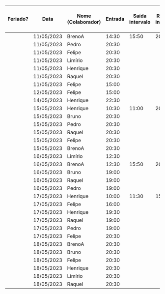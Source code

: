 | Feriado? | Data | Nome (Colaborador) | Entrada | Saída intervalo | Retorno intervalo | Saída | Total horas |  | Nome (Colaborador) | Total horas do sprint |
| --- | --- | --- | --- | --- | --- | --- | --- | --- | --- | --- |
|  | 11/05/2023 | BrenoA | 14:30 | 15:50 | 20:30 | 22:30 | 3:20:00 |  | BrenoA | 10:10 |
|  | 11/05/2023 | Pedro | 20:30 |  |  | 22:30 | 2:00:00 |  | Bruno | 03:30 |
|  | 11/05/2023 | Felipe | 20:30 |  |  | 22:30 | 2:00:00 |  | Felipe | 12:30 |
|  | 11/05/2023 | Limírio | 20:30 |  |  | 22:30 | 2:00:00 |  | Henrique | 10:38 |
|  | 11/05/2023 | Henrique | 20:30 |  |  | 22:30 | 2:00:00 |  | Limírio | 06:50 |
|  | 11/05/2023 | Raquel | 20:30 |  |  | 22:30 | 2:00:00 |  | Pedro | 07:00 |
|  | 11/05/2023 | Felipe | 15:00 |  |  | 18:00 | 3:00:00 |  | Raquel | 08:30 |
|  | 12/05/2023 | Felipe | 15:00 |  |  | 18:00 | 3:00:00 |  |  |  |
|  | 14/05/2023 | Henrique | 22:30 |  |  | 23:30 | 1:00:00 |  |  |  |
|  | 15/05/2023 | Henrique | 10:30 | 11:00 | 20:30 | 22:00 | 2:00:00 |  |  |  |
|  | 15/05/2023 | Bruno | 20:30 |  |  | 21:00 | 0:30:00 |  |  |  |
|  | 15/05/2023 | Pedro | 20:30 |  |  | 22:00 | 1:30:00 |  |  |  |
|  | 15/05/2023 | Raquel | 20:30 |  |  | 22:00 | 1:30:00 |  |  |  |
|  | 15/05/2023 | Felipe | 20:30 |  |  | 22:00 | 1:30:00 |  |  |  |
|  | 15/05/2023 | BrenoA | 20:30 |  |  | 22:00 | 1:30:00 |  |  |  |
|  | 16/05/2023 | Limírio | 12:30 |  |  | 15:50 | 3:20:00 |  |  |  |
|  | 16/05/2023 | BrenoA | 12:30 | 15:50 | 20:00 | 20:30 | 3:50:00 |  |  |  |
|  | 16/05/2023 | Bruno | 19:00 |  |  | 20:30 | 1:30:00 |  |  |  |
|  | 16/05/2023 | Raquel | 19:00 |  |  | 20:30 | 1:30:00 |  |  |  |
|  | 16/05/2023 | Pedro | 19:00 |  |  | 20:30 | 1:30:00 |  |  |  |
|  | 17/05/2023 | Henrique | 10:00 | 11:30 | 15:30 | 17:00 | 3:00:00 |  |  |  |
|  | 17/05/2023 | Felipe | 16:00 |  |  | 17:00 | 1:00:00 |  |  |  |
|  | 17/05/2023 | Henrique | 19:30 |  |  | 20:38 | 1:08:00 |  |  |  |
|  | 17/05/2023 | Raquel | 19:00 |  |  | 21:00 | 2:00:00 |  |  |  |
|  | 17/05/2023 | Pedro | 19:00 |  |  | 21:00 | 2:00:00 |  |  |  |
|  | 17/05/2023 | Felipe | 20:30 |  |  | 21:00 | 0:30:00 |  |  |  |
|  | 18/05/2023 | BrenoA | 20:30 |  |  | 22:00 | 1:30:00 |  |  |  |
|  | 18/05/2023 | Bruno | 20:30 |  |  | 22:00 | 1:30:00 |  |  |  |
|  | 18/05/2023 | Felipe | 20:30 |  |  | 22:00 | 1:30:00 |  |  |  |
|  | 18/05/2023 | Henrique | 20:30 |  |  | 22:00 | 1:30:00 |  |  |  |
|  | 18/05/2023 | Limírio | 20:30 |  |  | 22:00 | 1:30:00 |  |  |  |
|  | 18/05/2023 | Raquel | 20:30 |  |  | 22:00 | 1:30:00 |  |  |  |
